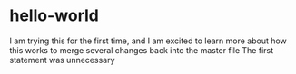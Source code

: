 # hello-world

I am trying this for the first time, and I am excited to learn more about how this works to merge several changes back into the master file
The first statement was unnecessary
